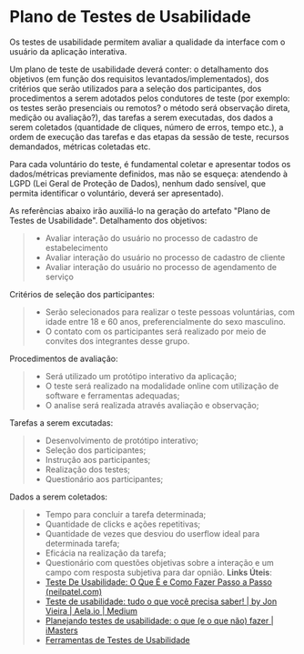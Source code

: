 # Plano de Testes de Usabilidade

Os testes de usabilidade permitem avaliar a qualidade da interface com o usuário da aplicação interativa.

Um plano de teste de usabilidade deverá conter: o detalhamento dos objetivos (em função dos requisitos levantados/implementados), dos critérios que serão utilizados para a seleção dos participantes, dos procedimentos a serem adotados pelos condutores de teste (por exemplo: os testes serão presenciais ou remotos? o método será observação direta, medição ou avaliação?), das tarefas a serem executadas, dos dados a serem coletados (quantidade de cliques, número de erros, tempo etc.), a ordem de execução das tarefas e das etapas da sessão de teste, recursos demandados, métricas coletadas etc.

Para cada voluntário do teste, é fundamental coletar e apresentar todos os dados/métricas previamente definidos, mas não se esqueça: atendendo à LGPD (Lei Geral de Proteção de Dados), nenhum dado sensível, que permita identificar o voluntário, deverá ser apresentado).

As referências abaixo irão auxiliá-lo na geração do artefato "Plano de Testes de Usabilidade".
Detalhamento dos objetivos:
>- Avaliar interação do usuário no processo de cadastro de estabelecimento
>- Avaliar interação do usuário no processo de cadastro de cliente
>- Avaliar interação do usuário no processo de agendamento de serviço

Critérios de seleção dos participantes:
>- Serão selecionados para realizar o teste pessoas voluntárias, com idade entre 18 e 60 anos, preferencialmente do sexo masculino.
>- O contato com os participantes será realizado por meio de convites dos integrantes desse grupo.

Procedimentos de avaliação:
>- Será utilizado um protótipo interativo da aplicação;
>- O teste será realizado na modalidade online com utilização de software e ferramentas adequadas;
>- O analise será realizada através avaliação e observação;

Tarefas a serem excutadas:
>- Desenvolvimento de protótipo interativo;
>- Seleção dos participantes;
>- Instrução aos participantes;
>- Realização dos testes;
>- Questionário aos participantes;

Dados a serem coletados:
>- Tempo para concluir a tarefa determinada;
>- Quantidade de clicks e ações repetitivas;
>- Quantidade de vezes que desviou do userflow ideal para determinada tarefa;
>- Eficácia na realização da tarefa;
>- Questionário com questões objetivas sobre a interação e um campo com resposta subjetiva para dar opnião.
> **Links Úteis**:
> - [Teste De Usabilidade: O Que É e Como Fazer Passo a Passo (neilpatel.com)](https://neilpatel.com/br/blog/teste-de-usabilidade/)
> - [Teste de usabilidade: tudo o que você precisa saber! | by Jon Vieira | Aela.io | Medium](https://medium.com/aela/teste-de-usabilidade-o-que-voc%C3%AA-precisa-saber-39a36343d9a6/)
> - [Planejando testes de usabilidade: o que (e o que não) fazer | iMasters](https://imasters.com.br/design-ux/planejando-testes-de-usabilidade-o-que-e-o-que-nao-fazer/)
> - [Ferramentas de Testes de Usabilidade](https://www.usability.gov/how-to-and-tools/resources/templates.html)
